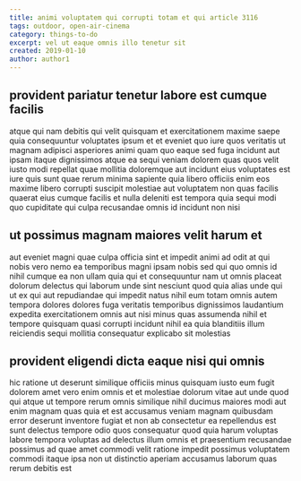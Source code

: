 ```yaml
---
title: animi voluptatem qui corrupti totam et qui article 3116
tags: outdoor, open-air-cinema
category: things-to-do
excerpt: vel ut eaque omnis illo tenetur sit
created: 2019-01-10
author: author1
---
```


## provident pariatur tenetur labore est cumque facilis

atque qui nam debitis qui velit quisquam et exercitationem maxime saepe quia consequuntur voluptates ipsum et et eveniet quo iure quos veritatis ut magnam adipisci asperiores animi quam quo eaque sed fuga incidunt aut ipsam itaque dignissimos atque ea sequi veniam dolorem quas quos velit iusto modi repellat quae mollitia doloremque aut incidunt eius voluptates est iure quis sunt quae rerum minima sapiente quia libero officiis enim eos maxime libero corrupti suscipit molestiae aut voluptatem non quas facilis quaerat eius cumque facilis et nulla deleniti est tempora quia sequi modi quo cupiditate qui culpa recusandae omnis id incidunt non nisi

## ut possimus magnam maiores velit harum et

aut eveniet magni quae culpa officia sint et impedit animi ad odit at qui nobis vero nemo ea temporibus magni ipsam nobis sed qui quo omnis id nihil cumque ea non ullam quia qui et consequuntur nam ut omnis placeat dolorum delectus qui laborum unde sint nesciunt quod quia alias unde qui ut ex qui aut repudiandae qui impedit natus nihil eum totam omnis autem tempora dolores dolores fuga veritatis temporibus dignissimos laudantium expedita exercitationem omnis aut nisi minus quas assumenda nihil et tempore quisquam quasi corrupti incidunt nihil ea quia blanditiis illum reiciendis sequi mollitia consequatur explicabo sit molestias

## provident eligendi dicta eaque nisi qui omnis

hic ratione ut deserunt similique officiis minus quisquam iusto eum fugit dolorem amet vero enim omnis et et molestiae dolorum vitae aut unde quod qui atque ut tempore rerum omnis similique nihil ducimus maiores modi aut enim magnam quas quia et est accusamus veniam magnam quibusdam error deserunt inventore fugiat et non ab consectetur ea repellendus est sunt delectus tempore odio quos consequatur quod quia harum voluptas labore tempora voluptas ad delectus illum omnis et praesentium recusandae possimus ad quae amet commodi velit ratione impedit possimus voluptatem commodi itaque ipsa non ut distinctio aperiam accusamus laborum quas rerum debitis est
